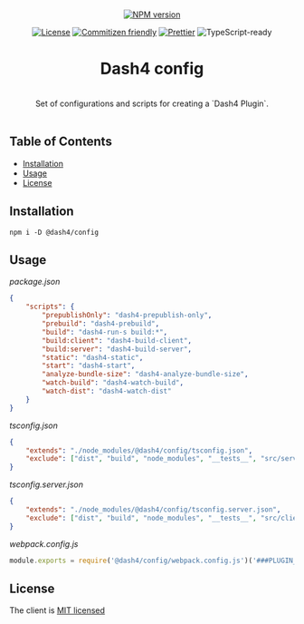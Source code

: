
<div align="center">
<br />

[![NPM version](https://badge.fury.io/js/@dash4/client.svg)](https://www.npmjs.com/package/@dash4/client)

[![License](https://img.shields.io/badge/license-MIT-green.svg)](http://opensource.org/licenses/MIT) [![Commitizen friendly](https://img.shields.io/badge/commitizen-friendly-brightgreen.svg)](http://commitizen.github.io/cz-cli/) [![Prettier](https://img.shields.io/badge/Code%20Style-Prettier-green.svg)](https://github.com/prettier/prettier) <!--IF(ts)-->![TypeScript-ready](https://img.shields.io/npm/types/@dash4/client.svg)<!--/IF-->

<h1>Dash4 config</h1>
<br />
Set of configurations and scripts for creating a `Dash4 Plugin`.
<br />
<br />
</div>

## Table of Contents

* [Installation](#installation)
* [Usage](#usage)
* [License](#license)

## <a name="installation">Installation</a>
`npm i -D @dash4/config`

## <a name="usage">Usage</a>

*package.json*
```json
{
	"scripts": {
		"prepublishOnly": "dash4-prepublish-only",
		"prebuild": "dash4-prebuild",
		"build": "dash4-run-s build:*",
		"build:client": "dash4-build-client",
		"build:server": "dash4-build-server",
		"static": "dash4-static",
		"start": "dash4-start",
		"analyze-bundle-size": "dash4-analyze-bundle-size",
		"watch-build": "dash4-watch-build",
		"watch-dist": "dash4-watch-dist"
	}
}
```

*tsconfig.json*

```json
{
	"extends": "./node_modules/@dash4/config/tsconfig.json",
	"exclude": ["dist", "build", "node_modules", "__tests__", "src/server"]
}
```

*tsconfig.server.json*

```json
{
	"extends": "./node_modules/@dash4/config/tsconfig.server.json",
	"exclude": ["dist", "build", "node_modules", "__tests__", "src/client"]
}
```

*webpack.config.js*

```js
module.exports = require('@dash4/config/webpack.config.js')('###PLUGIN_NAME###');
```

## <a name="license">License</a>

The client is [MIT licensed](./LICENSE)
